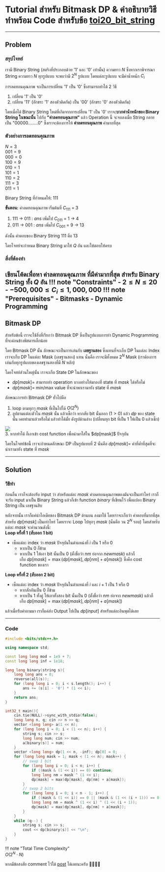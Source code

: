 # Tutorial สำหรับ Bitmask DP & คำอธิบายวิธีทำพร้อม Code สำหรับข้อ [toi20_bit_string](https://programming.in.th/tasks/toi20_bit_string/)

---

## Problem

### สรุปโจทย์

เรามี Binary String (สตริงที่ประกอบด้วย '1' และ '0' เท่านั้น) ความยาว $N$ ซึ่งหากเราพิจารณา String ความยาว $N$ ทุกรูปแบบ จะพบว่ามี $2^N$ รูปแบบ โดยแต่ละรูปแบบ จะมีค่าน้ำหนัก $C_i$

การลดทอนคุณภาพ จะเป็นการเปลี่ยน '1' เป็น '0' ซึ่งสามารถทำได้ 2 วิธี

1. เปลี่ยน '1' เป็น '0'
2. เปลี่ยน '11' (อักขระ '1' สองตัวติดกัน) เป็น '00' (อักขระ '0' สองตัวติดกัน)

โดยเมื่อได้ Binary String ใหม่ที่เกิดจากการเปลี่ยน '1' เป็น '0' เราจะ**บวกค่าน้ำหนักของ Binary String ในขณะนั้น** ไปกับ **"ค่าลดทอนคุณภาพ"**
แล้ว Operation นี้ จะจบลงเมื่อ String กลายเป็น "00000........0" ซึ่งเราจะต้องการให้ **ค่าลดทอนคุณภาพ** ค่ามากที่สุด

### **ตัวอย่างการลดทอนคุณภาพ**

$N = 3$<br>
$001 = 9$<br>
$000 = 0$<br>
$100 = 9$<br>
$010 = 1$<br>
$101 = 1$<br>
$110 = 2$<br>
$111 = 3$<br>
$011 = 1$<br>

Binary String ที่กำหนดให้: $111$

**ขั้นตอน:**
ค่าลดทอนคุณภาพ เริ่มต้นที่ $C_{111}$ = 3<br>

1. 111 -> 011 : $ans$ เพิ่มไป $C_{011}$ = 1 -> 4<br>
2. 011 -> 001 : $ans$ เพิ่มไป $C_{001}$ = 9 -> 13<br>

ดังนั้น คำตอบของ Binary String $111$ คือ 13

โดยโจทย์จะกำหนด Binary String มาให้ $Q$ อัน และให้ตอบให้ครบ

### สิ่งที่ต้องทำ

เขียนโค้ดเพื่อหา **ค่าลดทอนคุณภาพ** ที่มีค่ามากที่สุด สำหรับ Binary String ทั้ง $Q$ อัน
!!! note "Constraints"
    - $2 \leq N \leq 20$
    - $-500,000 \leq C_i \leq 1,000,000$
!!! note "Prerequisites"
    - Bitmasks
    - Dynamic Programming
---

## Bitmask DP

สำหรับข้อนี้ เราจะใช้สิ่งที่เรียกว่า Bitmask DP ซึ่งเป็นรูปแบบการทำ Dynamic Programming ที่จะค่อนข้างพิสดารเล็กน้อย

โดย Bitmask DP นั้น ลักษณะจะเป็นการเล่นกับ **เลขฐานสอง** ซึ่งแทนที่จะเก็บ DP ในแต่ละ Index เราจะเก็บ DP ในแต่ละ Mask (เลขฐานสอง) แทน นั่นคือ เราจะมีทั้งหมด $2^N$ Mask (เราต้องการเล่นกับทุกรูปแบบของเลขฐานสองที่มี $N$ หลัก)

โดยโจทย์ส่วนใหญ่นั้น เราจะเก็บ State DP ในลักษณะของ

- $dp[mask] =$ สามารถทำ operation บางอย่างให้มาลงที่ state ที่ $mask$ ได้หรือไม่
- $dp[mask] =$ min/max value ที่จะนำพาเรามายัง state ที่ $mask$

ลักษณะการทำ Bitmask DP ทั่วไปคือ<br>

1. loop ตามทุกๆ $mask$ ที่เป็นไปได้ $O(2^N)$<br>
2. ลูปตามแต่ละตัวใน $mask$ นั้น แล้วเช็กว่า หากสับ bit นั้นออก $(1 > 0)$ แล้ว $dp$ ของ state นั้น เคยทำมาแล้วหรือไม่ แล้วทำได้มั้ย ดังรูปด้านล่าง (เปลี่ยนทุก bit ที่เป็น 1 ให้เป็น 0 แล้วเช็ก)<br>

<div class="bitmask-container">
<img src="https://i.ibb.co/6RKWGJ6n/Screenshot-2025-08-23-123831.png" class="bitmask_dp"><br>
</div>
3.
หากทำได้ ก็เอาเข้า cost function เพื่อนำมาใส่ใน $dp[mask]$ ปัจจุบัน

โดยในโจทย์ข้อนี้ เราจะกำหนดลักษณะ DP เป็นรูปแบบที่ 2 นั่นคือ $dp[mask] =$ ค่าที่ต่ำที่สุดที่จะนำเรามายัง state ที่ $mask$

---

## Solution

### วิธีทำ

ก่อนอื่น เราก็จะต้องรับ input ว่า สำหรับแต่ละ $mask$ ค่าลดทอนคุณภาพของมันจะเป็นเท่าไหร่ เราก็จะรับ input มาเป็น Binary String แล้วก็เข้า function $binary$ ที่เขียนไว้ เพื่อแปลง Binary String เป็น เลขฐานสิบ

หลักจากนั้น เราก็แค่นำไอเดียของ Bitmask DP ด้านบน ลงมาใช้ โดยเราจะเก็บว่า คำตอบที่มากที่สุดสำหรับ $dp[mask]$ เป็นเท่าไหร่ โดยเราจะ Loop ไปทุกๆ $mask$ (นั่นคือ วน $2^N$ รอบ) โดยสำหรับแต่ละ $mask$ จะคำนวณดังนี้:<br>
**Loop ครั้งที่ 1 (สับออก 1 bit)**

- เช็กแต่ละ index ว่า $mask$ ปัจจุบันในตำแหน่งที่ $i$ เป็น 1 หรือ 0
  - หากเป็น 0 ก็ข้าม  
  - หากเป็น 1 ให้เอา bit นั้นเป็น 0 (ตั้งชื่อว่า $nm$ ย่อจาก $new mask$) แล้วก็  
      เก็บ $dp[mask] = \max(dp[mask], dp[nm] + a[mask])$ ซึ่งคือ cost function ของเรา

**Loop ครั้งที่ 2 (สับออก 2 bit)**

- เช็กแต่ละ index ว่า $mask$ ปัจจุบันในตำแหน่งที่ $i$ และ $i+1$ เป็น 1 หรือ 0
  - หากสักอันเป็น 0 ก็ข้าม  
  - หากเป็น 1 ทั้งคู่ ให้เอาทั้งสอง bit นั้นเป็น 0 (ตั้งชื่อว่า $nm$ ย่อจาก $new mask$) แล้วก็  
      เก็บ $dp[mask] = \max(dp[mask], dp[nm] + a[mask])$

แล้วเมื่อรับคำถามมา เราก็แค่ส่ง Output ไปเป็น $dp[input]$ สำหรับแต่ละอินพุตได้เลย

---

### Code

```cpp title="toi20_bit_string.cpp"
#include <bits/stdc++.h>

using namespace std;

const long long mod = 1e9 + 7;
const long long inf = 1e18;

long long binary(string s){
    long long ans = 0;
    reverse(all(s));
    for (long long i = 0; i < s.length(); i++) {
        ans += (s[i] - '0') * (1 << i);
    }
    return ans;
}

int32_t main(){
    cin.tie(NULL)->sync_with_stdio(false);
    long long n, q; cin >> n >> q;
    vector <long long> a(1 << n);
    for (long long i = 0; i < (1 << n); i++) {
        string s; cin >> s;
        long long num; cin >> num;
        a[binary(s)] = num;
    }
    vector <long long> dp(1 << n, -inf); dp[0] = 0;
    for (long long mask = 1; mask < (1 << n); mask++) {
        // swap 1 bit
        for (long long i = 0; i < n; i++) {
            if ((mask & (1 << i)) == 0) continue;
            long long nm = mask ^ (1 << i);
            dp[mask] = max(dp[mask], dp[nm] + a[mask]);
        }
        // swap 2 bits
        for (long long i = 0; i < n - 1; i++) {
            if ((mask & (1 << i)) == 0 || (mask & (1 << (i + 1))) == 0) continue;
            long long nm = mask ^ (1 << i) ^ (1 << (i + 1));
            dp[mask] = max(dp[mask], dp[nm] + a[mask]);
        }
    }
    while (q--) {
        string s; cin >> s;
        cout << dp[binary(s)] << "\n";
    }
}
```

!!! note "Total Time Complexity"  
    $O(2^N \cdot N)$

หากมีข้อสงสัย comment ไว้ใต้ [post](https://web.facebook.com/share/p/199k1dF8Ld/) ได้เลยนะครับ 🙇‍♂️🙇‍♂️  
